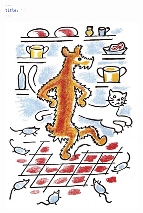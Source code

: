 ```yaml
---
title: ''
---
```


![povidani_o_pejskovi_a_kocicce_011](./resources/povidani_o_pejskovi_a_kocicce_011.jpg)

